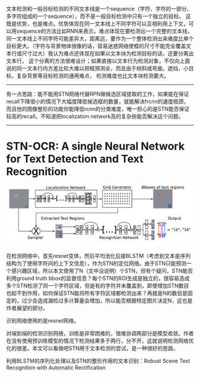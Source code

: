 文本检测和一般目标检测的不同文本线是一个sequence（字符、字符的一部分、多字符组成的一个sequence），而不是一般目标检测中只有一个独立的目标。
这既是优势，也是难点。优势体现在同一文本线上不同字符可以互相利用上下文，可以用sequence的方法比如RNN来表示。难点体现在要检测出一个完整的文本线，
同一文本线上不同字符可能差异大，距离远，要作为一个整体检测出来难度比单个目标更大。（字符与背景物体很像的话，容易迷惑网络使框的尺寸不能完全覆盖文本行或尺寸过大）我认为难点还体现在如果以文本块为检测目标的话，还要分离出文本行，
这个分离的方法很难设计；如果直接以文本行为检测对象，不仅向上面说的同一文本行内方差比较大难以把框预测全，而且由于倾斜或弯曲，遮挡，小目标，复杂背景等目标检测的通用难点，
检测难度也比文本块检测要大。

****
有一点思路：能不能用STN网络代替RPN做候选区域提取的工作，如果能在保证recall下降很小的情况下大幅度降低候选框的数量，就能解决frcnn的速度瓶颈，
而且他的图像整形的功能你能降低rcnn的分类难度，唯一担心的是STN能否保证较高的recall。不知道把localization network高的复杂些能否解决这个问题。
****

# STN-OCR: A single Neural Network for Text Detection and Text Recognition

![](/images/STNT1.PNG)

在检测网络中，首先resnet变体，然后平均池化后接BLSTM（考虑到文本是序列结构为了使用字符间的上下文信息），作为STN的定位网络。由于STN只能预测一个感兴趣区域，所以本文使用了N（文中没说明）个STN，但有个疑问，STN能否利用ground truth bbox的监督信息？每个STN的ROI生成是独立的，很容易造成多个STN检测了同一个字符区域，但是有的字符并未覆盖到，即使增加STN数目也起不到作用，如何保证STN能将所有字符区域都检测出来？再就是N的数目是固定的，过少会造成漏检过多计算量会增加，所以能否根据特定图片决定N，这也是作者展望的部分。

识别网络使用的是resnet网络。

对端到端的检测识别网络，训练是非常困难的，很难协调两部分是模型收敛。作者在没有使用预训练模型的情况下检测结果多于两行，分不开，这就说明检测网络优化的很差。本文可以看做吧STN用于文本检测的尝试，是一种很好的思路。

利用BLSTM的序列化处理以及STN的整形作用的文本识别：Robust Scene Text Recognition with Automatic Rectification
